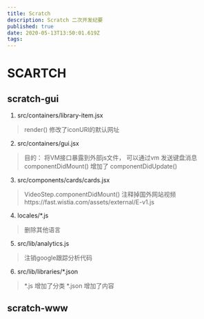 ```yaml
---
title: Scratch
description: Scratch 二次开发纪要
published: true
date: 2020-05-13T13:50:01.619Z
tags: 
---
```


# SCARTCH
## scratch-gui
1. src/containers/library-item.jsx
> render()
修改了iconURl的默认网址

2. src/containers/gui.jsx
> 目的： 将VM接口暴露到外部js文件， 可以通过vm 发送键盘消息
componentDidMount()
增加了
componentDidUpdate()

3. src/components/cards/cards.jsx
> VideoStep.componentDidMount()
注释掉国外网站视频https://fast.wistia.com/assets/external/E-v1.js

4. locales/*.js
> 删除其他语言

5. src/lib/analytics.js
> 注销google跟踪分析代码

6. src/lib/libraries/*.json
> *.js 增加了分类
> *.json 增加了内容
## scratch-www